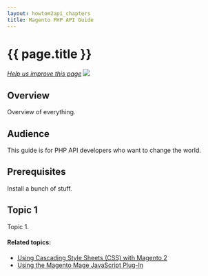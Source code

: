 ```yaml
---
layout: howtom2api_chapters 
title: Magento PHP API Guide
---
```

 
<h1 id="php-api-guide">{{ page.title }}</h1>

<p><a href="{{ site.githuburl }}guides/v1.0/m2fedg/overview.md" target="_blank"><em>Help us improve this page</em></a>&nbsp;<img src="{{ site.baseurl }}common/images/newWindow.gif"/></p>

<h2 id="php-api-overview">Overview</h2>
<p>Overview of everything.</p>
<h2 id="php-api-audience">Audience</h2>

<p>This guide is for PHP API developers who want to change the world.</p>

<h2 id="php-api-prereqs">Prerequisites</h2>

<p>Install a bunch of stuff.</p>
<h2 id="php-api-topic1">Topic 1</h2>
<p>Topic 1.</p>


#### Related topics:

*	<a href="{{ site.baseurl }}guides/v1.0/m2fedg/css/css-overview.html">Using Cascading Style Sheets (CSS) with Magento 2 </a>
*	<a href="{{ site.baseurl }}guides/v1.0/m2fedg/javascript/js-mage-plugin.html">Using the Magento Mage JavaScript Plug-In</a>

